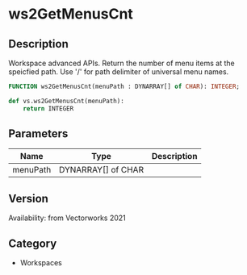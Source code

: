 # ws2GetMenusCnt

## Description
Workspace advanced APIs. Return the number of menu items at the speicfied path. Use '/' for path delimiter of universal menu names.

```pascal
FUNCTION ws2GetMenusCnt(menuPath : DYNARRAY[] of CHAR): INTEGER;
```

```python
def vs.ws2GetMenusCnt(menuPath):
    return INTEGER
```

## Parameters
|Name|Type|Description|
|---|---|---|
|menuPath|DYNARRAY[] of CHAR|   |

## Version
Availability: from Vectorworks 2021

## Category
* Workspaces

